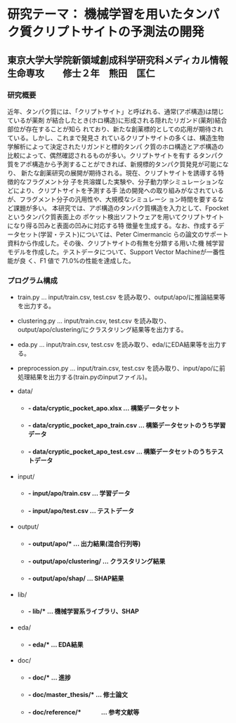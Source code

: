 
# 研究テーマ： 機械学習を用いたタンパク質クリプトサイトの予測法の開発

## 東京大学大学院新領域創成科学研究科メディカル情報生命専攻　　修士２年　熊田　匡仁

### 研究概要
近年、タンパク質には、「クリプトサイト」と呼ばれる、通常(アポ構造)は閉じているが薬剤 が結合したとき(ホロ構造)に形成される隠れたリガンド(薬剤)結合部位が存在することが知ら れており、新たな創薬標的としての応用が期待されている。しかし、これまで発見さ れているクリプトサイトの多くは、構造生物学解析によって決定されたリガンドと標的タンパ ク質のホロ構造とアポ構造の比較によって、偶然確認されるものが多い。クリプトサイトを有す るタンパク質をアポ構造から予測することができれば、新規標的タンパク質発見が可能になり、 新たな創薬研究の展開が期待される。現在、クリプトサイトを誘導する特徴的なフラグメント分 子を共溶媒した実験や、分子動力学シミュレーションなどにより、クリプトサイトを予測する手 法の開発への取り組みがなされているが、フラグメント分子の汎用性や、大規模なシミュレーシ ョン時間を要するなど課題が多い。
本研究では、アポ構造のタンパク質構造を入力として、Fpocketというタンパク質表面上の ポケット検出ソフトウェアを用いてクリプトサイトになり得る凹みと表面の凹みに対応する特 徴量を生成する。なお、作成するデータセット(学習・テスト)については、Peter Cimermancic らの論文のサポート資料から作成した。その後、クリプトサイトの有無を分類する用いた機 械学習モデルを作成した。テストデータについて、Support Vector Machineが一番性能が良 く、F1 値で 71.0%の性能を達成した。

### プログラム構成

* train.py         ... input/train.csv, test.csv を読み取り、output/apo/に推論結果等を出力する。
* clustering.py    ... input/train.csv, test.csv を読み取り、output/apo/clustering/にクラスタリング結果等を出力する。
* eda.py           ... input/train.csv, test.csv を読み取り、eda/にEDA結果等を出力する。
* preprocession.py ... input/train.csv, test.csv を読み取り、input/apo/に前処理結果を出力する(train.pyのinputファイル)。


* data/
  * #### - data/cryptic_pocket_apo.xlsx       ...  構築データセット　
  * #### - data/cryptic_pocket_apo_train.csv  ...  構築データセットのうち学習データ 
  * #### - data/cryptic_pocket_apo_test.csv   ...  構築データセットのうちテストデータ 

* input/
  * #### - input/apo/train.csv  ...  学習データ
  * #### - input/apo/test.csv   ...  テストデータ

* output/
  * #### - output/apo/*             ...  出力結果(混合行列等)
  * #### - output/apo/clustering/   ...  クラスタリング結果
  * #### - output/apo/shap/         ...  SHAP結果

* lib/
  * #### - lib/*     ...  機械学習系ライブラリ、SHAP

* eda/
  * #### - eda/*                 ...  EDA結果

* doc/
  * #### - doc/*                 ...  進捗
  * #### - doc/master_thesis/*   ...  修士論文
  * #### - doc/reference/*  　　　...  参考文献等


    
